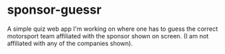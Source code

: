# sponsor-guessr

A simple quiz web app I'm working on where one has to guess the correct motorsport team affiliated with the sponsor shown on screen. (I am not affiliated with any of the companies shown). 

